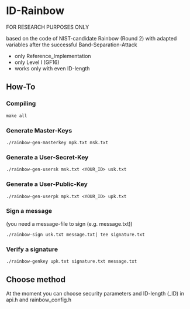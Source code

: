 # ID-Rainbow 
FOR RESEARCH PURPOSES ONLY

based on the code of NIST-candidate Rainbow (Round 2) with adapted variables after the successful Band-Separation-Attack

- only Reference_Implementation
- only Level I (GF16)
- works only with even ID-length

## How-To

### Compiling
```
make all
```

### Generate Master-Keys
```
./rainbow-gen-masterkey mpk.txt msk.txt
```

### Generate a User-Secret-Key
```
./rainbow-gen-usersk msk.txt <YOUR_ID> usk.txt
```
### Generate a User-Public-Key
```
./rainbow-gen-userpk mpk.txt <YOUR_ID> upk.txt
```

### Sign a message
(you need a message-file to sign (e.g. message.txt))
```
./rainbow-sign usk.txt message.txt| tee signature.txt
```

### Verify a signature
```
./rainbow-genkey upk.txt signature.txt message.txt
```

## Choose method

At the moment you can choose security parameters and ID-length (_ID) in api.h and rainbow_config.h
